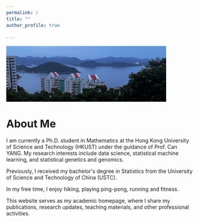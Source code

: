 ```yaml
---
permalink: /
title: ""
author_profile: true

---
```

<img src="/images/scene3.jpeg" alt="" style="width:85%;"/>

# About Me

I am currently a Ph.D. student in Mathematics at the Hong Kong University of Science and Technology (HKUST) under the guidance of Prof. Can YANG. My research interests include data science, statistical machine learning, and statistical genetics and genomics.

Previously, I received my bachelor's degree in Statistics from the University of Science and Technology of China (USTC). 

In my free time, I enjoy hiking, playing ping-pong, running and fitness.

This website serves as my academic homepage, where I share my publications, research updates, teaching materials, and other professional activities.

